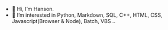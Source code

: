 - 👋 Hi, I’m Hanson.
- 👀 I’m interested in Python, Markdown, SQL, C++, HTML, CSS, Javascript(Browser & Node), Batch, VBS ..

<!---
Hansonpython/Hansonpython is a ✨ special ✨ repository because its `README.md` (this file) appears on your GitHub profile.
You can click the Preview link to take a look at your changes.
--->
